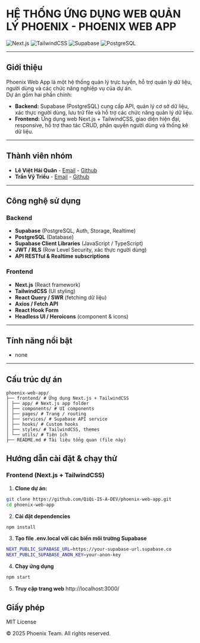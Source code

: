 # HỆ THỐNG ỨNG DỤNG WEB QUẢN LÝ PHOENIX - PHOENIX WEB APP

![Next.js](https://img.shields.io/badge/Next.js-000000?style=for-the-badge&logo=next.js&logoColor=white)
![TailwindCSS](https://img.shields.io/badge/TailwindCSS-06B6D4?style=for-the-badge&logo=tailwind-css&logoColor=white)
![Supabase](https://img.shields.io/badge/Supabase-3ECF8E?style=for-the-badge&logo=supabase&logoColor=white)
![PostgreSQL](https://img.shields.io/badge/PostgreSQL-316192?style=for-the-badge&logo=postgresql&logoColor=white)

---

## Giới thiệu

Phoenix Web App là một hệ thống quản lý trực tuyến, hỗ trợ quản lý dữ liệu, người dùng và các chức năng nghiệp vụ của dự án.  
Dự án gồm hai phần chính:

- **Backend:** Supabase (PostgreSQL) cung cấp API, quản lý cơ sở dữ liệu, xác thực người dùng, lưu trữ file và hỗ trợ các chức năng quản lý dữ liệu.
- **Frontend:** Ứng dụng web Next.js + TailwindCSS, giao diện hiện đại, responsive, hỗ trợ thao tác CRUD, phân quyền người dùng và thống kê dữ liệu.

---

## Thành viên nhóm

- **Lê Việt Hải Quân** - [Email](mailto:leviethaiquan2206@gmail.com) - [Github](https://github.com/QiQi-OU-IT/)
- **Trần Vỹ Triều** - [Email](mailto:trieu8091@gmail.com) - [Github](https://github.com/YourGithubVY)  

---

## Công nghệ sử dụng

### Backend
- **Supabase** (PostgreSQL, Auth, Storage, Realtime)
- **PostgreSQL** (Database)
- **Supabase Client Libraries** (JavaScript / TypeScript)
- **JWT / RLS** (Row Level Security, xác thực người dùng)
- **API RESTful & Realtime subscriptions**

### Frontend
- **Next.js** (React framework)
- **TailwindCSS** (UI styling)
- **React Query / SWR** (fetching dữ liệu)
- **Axios / Fetch API**
- **React Hook Form**
- **Headless UI / Heroicons** (component & icons)

---

## Tính năng nổi bật

- none

---

## Cấu trúc dự án
```
phoenix-web-app/
├── frontend/ # Ứng dụng Next.js + TailwindCSS
│ ├── app/ # Next.js app folder
│ ├── components/ # UI components
│ ├── pages/ # Trang / routing
│ ├── services/ # Supabase API service
│ ├── hooks/ # Custom hooks
│ ├── styles/ # TailwindCSS, themes
│ └── utils/ # Tiện ích
├── README.md # Tài liệu tổng quan (file này)

```

## Hướng dẫn cài đặt & chạy thử

### Frontend (Next.js + TailwindCSS)

1. **Clone dự án:**
```bash
git clone https://github.com/QiQi-IS-A-DEV/phoenix-web-app.git
cd phoenix-web-app

```
2. **Cài đặt dependencies**
```bash
npm install
```
3. **Tạo file .env.local với các biến môi trường Supabase**
```bash
NEXT_PUBLIC_SUPABASE_URL=https://your-supabase-url.supabase.co
NEXT_PUBLIC_SUPABASE_ANON_KEY=your-anon-key
```
4. **Chạy ứng dụng**
```bash
npm start
```
5. **Truy cập trang web**
    http://localhost:3000/

## Giấy phép

MIT License

© 2025 Phoenix Team. All rights reserved.

